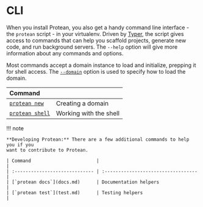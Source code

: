# CLI

When you install Protean, you also get a handy command line interface - the `protean` script - in your virtualenv. Driven by [Typer](https://typer.tiangolo.com), the script gives access to commands that can help you scaffold projects, generate new code, and run background servers. The `--help` option will give more information about any commands and options.

Most commands accept a domain instance to load and initialize, prepping it for
shell access. The [`--domain`](discovery.md) option is used to specify how to
load the domain.

| Command                        |                                    |
| :----------------------------- | :----------------------------------|
| [`protean new`](new.md)        | Creating a domain                  |
| [`protean shell`](shell.md)    | Working with the shell             |

!!! note

    **Developing Protean:** There are a few additional commands to help you if you
    want to contribute to Protean.

    | Command                        |                                    |
    | :----------------------------- | :----------------------------------|
    | [`protean docs`](docs.md)      | Documentation helpers              |
    | [`protean test`](test.md)      | Testing helpers                    |
